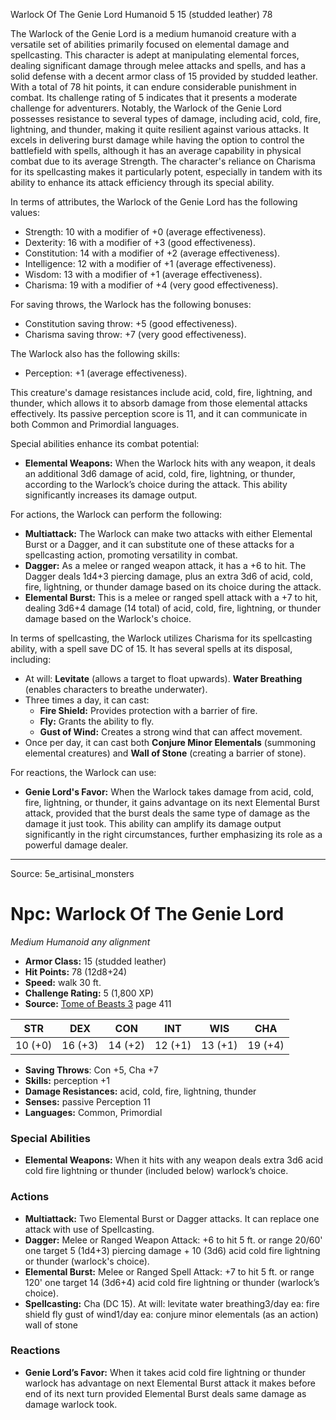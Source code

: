 <MonsterName/>Warlock Of The Genie Lord</MonsterName>
<CreatureType/>Humanoid</CreatureType>
<CR/>5</CR>
<AC/>15 (studded leather)</AC>
<HP/>78</HP>
<summary>The Warlock of the Genie Lord is a medium humanoid creature with a versatile set of abilities primarily focused on elemental damage and spellcasting. This character is adept at manipulating elemental forces, dealing significant damage through melee attacks and spells, and has a solid defense with a decent armor class of 15 provided by studded leather. With a total of 78 hit points, it can endure considerable punishment in combat. Its challenge rating of 5 indicates that it presents a moderate challenge for adventurers. Notably, the Warlock of the Genie Lord possesses resistance to several types of damage, including acid, cold, fire, lightning, and thunder, making it quite resilient against various attacks. It excels in delivering burst damage while having the option to control the battlefield with spells, although it has an average capability in physical combat due to its average Strength. The character's reliance on Charisma for its spellcasting makes it particularly potent, especially in tandem with its ability to enhance its attack efficiency through its special ability.</summary>

<detail>

In terms of attributes, the Warlock of the Genie Lord has the following values:
- Strength: 10 with a modifier of +0 (average effectiveness).
- Dexterity: 16 with a modifier of +3 (good effectiveness).
- Constitution: 14 with a modifier of +2 (average effectiveness).
- Intelligence: 12 with a modifier of +1 (average effectiveness).
- Wisdom: 13 with a modifier of +1 (average effectiveness).
- Charisma: 19 with a modifier of +4 (very good effectiveness).

For saving throws, the Warlock has the following bonuses:
- Constitution saving throw: +5 (good effectiveness).
- Charisma saving throw: +7 (very good effectiveness).

The Warlock also has the following skills:
- Perception: +1 (average effectiveness).

This creature's damage resistances include acid, cold, fire, lightning, and thunder, which allows it to absorb damage from those elemental attacks effectively. Its passive perception score is 11, and it can communicate in both Common and Primordial languages.

Special abilities enhance its combat potential:
- **Elemental Weapons:** When the Warlock hits with any weapon, it deals an additional 3d6 damage of acid, cold, fire, lightning, or thunder, according to the Warlock’s choice during the attack. This ability significantly increases its damage output.

For actions, the Warlock can perform the following:
- **Multiattack:** The Warlock can make two attacks with either Elemental Burst or a Dagger, and it can substitute one of these attacks for a spellcasting action, promoting versatility in combat.
- **Dagger:** As a melee or ranged weapon attack, it has a +6 to hit. The Dagger deals 1d4+3 piercing damage, plus an extra 3d6 of acid, cold, fire, lightning, or thunder damage based on its choice during the attack.
- **Elemental Burst:** This is a melee or ranged spell attack with a +7 to hit, dealing 3d6+4 damage (14 total) of acid, cold, fire, lightning, or thunder damage based on the Warlock's choice.

In terms of spellcasting, the Warlock utilizes Charisma for its spellcasting ability, with a spell save DC of 15. It has several spells at its disposal, including:
- At will: **Levitate** (allows a target to float upwards). **Water Breathing** (enables characters to breathe underwater).
- Three times a day, it can cast:
  - **Fire Shield:** Provides protection with a barrier of fire.
  - **Fly:** Grants the ability to fly.
  - **Gust of Wind:** Creates a strong wind that can affect movement.
- Once per day, it can cast both **Conjure Minor Elementals** (summoning elemental creatures) and **Wall of Stone** (creating a barrier of stone).

For reactions, the Warlock can use:
- **Genie Lord's Favor:** When the Warlock takes damage from acid, cold, fire, lightning, or thunder, it gains advantage on its next Elemental Burst attack, provided that the burst deals the same type of damage as the damage it just took. This ability can amplify its damage output significantly in the right circumstances, further emphasizing its role as a powerful damage dealer.</detail>



---

Source: 5e_artisinal_monsters

# Npc: Warlock Of The Genie Lord

*Medium* *Humanoid* *any alignment*

- **Armor Class:** 15 (studded leather)
- **Hit Points:** 78 (12d8+24)
- **Speed:** walk 30 ft.
- **Challenge Rating:** 5 (1,800 XP)
- **Source:** [Tome of Beasts 3](https://koboldpress.com/kpstore/product/tome-of-beasts-3-for-5th-edition/) page 411

| STR | DEX | CON | INT | WIS | CHA |
| --- | --- | --- | --- | --- | --- |
| 10 (+0) | 16 (+3) | 14 (+2) | 12 (+1) | 13 (+1) | 19 (+4) |

- **Saving Throws**: Con +5, Cha +7
- **Skills:** perception +1
- **Damage Resistances:** acid, cold, fire, lightning, thunder
- **Senses:** passive Perception 11
- **Languages:** Common, Primordial

### Special Abilities

- **Elemental Weapons:** When it hits with any weapon deals extra 3d6 acid cold fire lightning or thunder (included below) warlock’s choice.

### Actions

- **Multiattack:** Two Elemental Burst or Dagger attacks. It can replace one attack with use of Spellcasting.
- **Dagger:** Melee or Ranged Weapon Attack: +6 to hit 5 ft. or range 20/60' one target 5 (1d4+3) piercing damage + 10 (3d6) acid cold fire lightning or thunder (warlock's choice).
- **Elemental Burst:** Melee or Ranged Spell Attack: +7 to hit 5 ft. or range 120' one target 14 (3d6+4) acid cold fire lightning or thunder (warlock’s choice).
- **Spellcasting:** Cha (DC 15). At will: levitate water breathing3/day ea: fire shield fly gust of wind1/day ea: conjure minor elementals (as an action) wall of stone

### Reactions

- **Genie Lord’s Favor:** When it takes acid cold fire lightning or thunder warlock has advantage on next Elemental Burst attack it makes before end of its next turn provided Elemental Burst deals same damage as damage warlock took.




